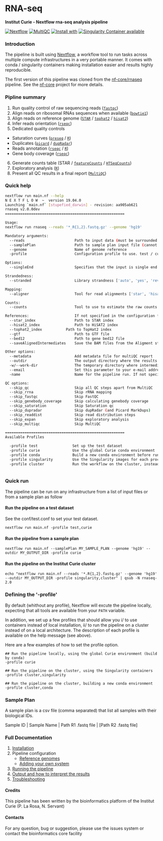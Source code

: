 # RNA-seq 

**Institut Curie - Nextflow rna-seq analysis pipeline**

[![Nextflow](https://img.shields.io/badge/nextflow-%E2%89%A50.32.0-brightgreen.svg)](https://www.nextflow.io/)
[![MultiQC](https://img.shields.io/badge/MultiQC-1.6-blue.svg)](https://multiqc.info/)
[![Install with](https://anaconda.org/anaconda/conda-build/badges/installer/conda.svg)](https://conda.anaconda.org/anaconda)
[![Singularity Container available](https://img.shields.io/badge/singularity-available-7E4C74.svg)](https://singularity.lbl.gov/)

### Introduction

The pipeline is built using [Nextflow](https://www.nextflow.io), a workflow tool to run tasks across multiple compute infrastructures in a very portable manner. 
It comes with conda / singularity containers making installation easier and results highly reproducible.

The first version of this pipeline was cloned from the [nf-core/rnaseq](https://github.com/nf-core/rnaseq) pipeline. 
See the [nf-core](https://nf-co.re/) project for more details.

### Pipline summary

1. Run quality control of raw sequencing reads ([`fastqc`](https://www.bioinformatics.babraham.ac.uk/projects/fastqc/))
2. Align reads on ribosomal RNAs sequences when available ([`bowtie1`](http://bowtie-bio.sourceforge.net/index.shtml))
3. Align reads on reference genome ([`STAR`](https://github.com/alexdobin/STAR) / [`tophat2`](http://ccb.jhu.edu/software/tophat/index.shtml) / [`hisat2`](http://ccb.jhu.edu/software/hisat2/index.shtml))
4. Infer reads orientation ([`rseqc`](http://rseqc.sourceforge.net/))
5. Dedicated quality controls
  - Saturation curves ([`preseq`](http://smithlabresearch.org/software/preseq/) / [`R`](https://www.r-project.org/))
  - Duplicates ([`picard`](https://broadinstitute.github.io/picard/) / [`dupRadar`](https://bioconductor.org/packages/release/bioc/html/dupRadar.html))
  - Reads annotation ([`rseqc`](http://rseqc.sourceforge.net/) / [`R`](https://www.r-project.org/))
  - Gene body coverage ([`rseqc`](http://rseqc.sourceforge.net/))
6. Generate counts table (STAR / [`featureCounts`](http://bioinf.wehi.edu.au/featureCounts/) / [`HTSeqCounts`](https://htseq.readthedocs.io/en/release_0.11.1/count.html))
7. Exploratory analysis ([`R`](https://www.r-project.org/))
8. Present all QC results in a final report ([`MultiQC`](http://multiqc.info/))

### Quick help

```bash
nextflow run main.nf --help
N E X T F L O W  ~  version 19.04.0
Launching `main.nf` [stupefied_darwin] - revision: aa905ab621
rnaseq v2.0.0dev
=======================================================

Usage:
nextflow run rnaseq --reads '*_R{1,2}.fastq.gz' --genome 'hg19' 

Mandatory arguments:
  --reads                       Path to input data (must be surrounded with quotes)
  --samplePlan                  Path to sample plan input file (cannot be used with --reads)
  --genome                      Name of genome reference
  -profile                      Configuration profile to use. test / curie / conda / docker / singularity / cluster

Options:
  --singleEnd                   Specifies that the input is single end reads

Strandedness:
  --stranded                    Library strandness ['auto', 'yes', 'reverse', 'no']. Default: 'auto'

Mapping:
  --aligner                     Tool for read alignments ['star', 'hisat2', 'tophat2']. Default: 'star'

Counts:
  --counts                      Tool to use to estimate the raw counts per gene ['star', 'featureCounts', 'HTseqCounts']. Default: 'star'

References:                     If not specified in the configuration file or you wish to overwrite any of the references.
  --star_index                  Path to STAR index
  --hisat2_index                Path to HiSAT2 index
  --tophat2_index	        Path to TopHat2 index
  --gtf                         Path to GTF file
  --bed12                       Path to gene bed12 file
  --saveAlignedIntermediates    Save the BAM files from the Aligment step  - not done by default

Other options:
  --metadata                    Add metadata file for multiQC report
  --outdir                      The output directory where the results will be saved
  -w/--work-dir                 The temporary directory where intermediate data will be saved
  --email                       Set this parameter to your e-mail address to get a summary e-mail with details of the run sent to you when the workflow exits
  -name                         Name for the pipeline run. If not specified, Nextflow will automatically generate a random mnemonic.

QC options:
  --skip_qc                     Skip all QC steps apart from MultiQC
  --skip_rrna                   Skip rRNA mapping
  --skip_fastqc                 Skip FastQC
  --skip_genebody_coverage      Skip calculating genebody coverage 
  --skip_saturation             Skip Saturation qc
  --skip_dupradar               Skip dupRadar (and Picard MarkDups)
  --skip_readdist               Skip read distribution steps
  --skip_expan                  Skip exploratory analysis
  --skip_multiqc                Skip MultiQC

=======================================================
Available Profiles

  -profile test                Set up the test dataset
  -profile curie               Use the global Curie conda environment
  -profile conda               Build a new conda environment before running the pipeline
  -profile singularity         Use the Singularity images for each process
  -profile cluster             Run the workflow on the cluster, instead of locally
		  
```

### Quick run

The pipeline can be run on any infrastructure from a list of input files or from a sample plan as follow

#### Run the pipeline on a test dataset
See the conf/test.conf to set your test dataset.

```
nextflow run main.nf -profile test,curie

```

#### Run the pipeline from a sample plan

```
nextflow run main.nf --samplePlan MY_SAMPLE_PLAN --genome 'hg19' --outdir MY_OUTPUT_DIR -profile curie

```

#### Run the pipeline on the Institut Curie cluster

```
echo "nextflow run main.nf --reads '*.R{1,2}.fastq.gz' --genome 'hg19' --outdir MY_OUTPUT_DIR -profile singularity,cluster" | qsub -N rnaseq-2.0

```

### Defining the '-profile'

By default (whithout any profile), Nextflow will excute the pipeline locally, expecting that all tools are available from your `PATH` variable.

In addition, we set up a few profiles that should allow you i/ to use containers instead of local installation, ii/ to run the pipeline on a cluster instead of on a local architecture.
The description of each profile is available on the help message (see above).

Here are a few examples of how to set the profile option.

```
## Run the pipeline locally, using the global Curie environment (build by conda)
-profile curie

## Run the pipeline on the cluster, using the Singularity containers
-profile cluster,singularity

## Run the pipeline on the cluster, building a new conda environment
-profile cluster,conda

```

### Sample Plan

A sample plan is a csv file (comma separated) that list all samples with their biological IDs.


Sample ID | Sample Name | Path R1 .fastq file | [Path R2 .fastq file]

### Full Documentation

1. [Installation](docs/installation.md)
2. Pipeline configuration
    * [Reference genomes](docs/configuration/reference_genomes.md)
    * [Adding your own system](configuration/adding_your_own.md)
3. [Running the pipeline](docs/usage.md)
4. [Output and how to interpret the results](docs/output.md)
5. [Troubleshooting](docs/troubleshooting.md)


#### Credits

This pipeline has been written by the bioinformatics platform of the Institut Curie (P. La Rosa, N. Servant)

#### Contacts

For any question, bug or suggestion, please use the issues system or contact the bioinformatics core facility

